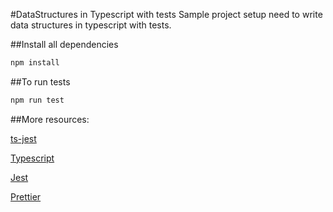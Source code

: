 #DataStructures in Typescript with tests
Sample project setup need to write data structures in typescript with tests.

##Install all dependencies
```bash
npm install
```

##To run tests
```bash
npm run test
```

##More resources:

[ts-jest](https://kulshekhar.github.io/ts-jest/)

[Typescript](https://www.typescriptlang.org/docs/home.html)

[Jest](https://jestjs.io/docs/en/getting-started.html)

[Prettier](https://prettier.io/docs/en/install.html)



